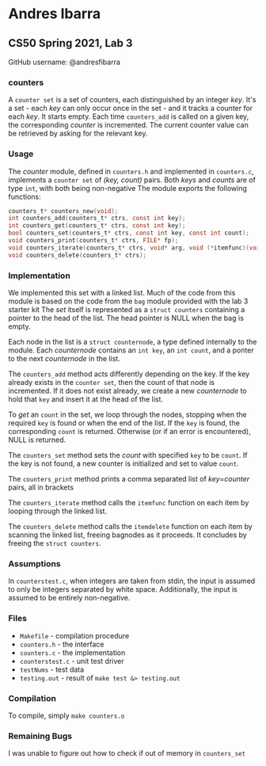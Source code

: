 # Andres Ibarra
## CS50 Spring 2021, Lab 3

GitHub username: @andresfibarra

### counters

A `counter set` is a set of counters, each distinguished by an integer _key_. It's a set - each _key_ can only occur once in the set - and it tracks a counter for each _key_. It starts empty. Each time `counters_add` is called on a given key, the corresponding _counter_ is incremented. The current counter value can be retrieved by asking for the relevant key.

### Usage

The _counter_ module, defined in `counters.h` and implemented in `counters.c`, implements a `counter set` of _(key, count)_ pairs. Both _keys_ and _counts_ are of type `int`, with both being non-negative
The module exports the following functions: 

```c
counters_t* counters_new(void);
int counters_add(counters_t* ctrs, const int key);
int counters_get(counters_t* ctrs, const int key);
bool counters_set(counters_t* ctrs, const int key, const int count);
void counters_print(counters_t* ctrs, FILE* fp);
void counters_iterate(counters_t* ctrs, void* arg, void (*itemfunc)(void* arg, const int key, const int count));
void counters_delete(counters_t* ctrs);
```

### Implementation

We implemented this set with a linked list. Much of the code from this
module is based on the code from the `bag` module provided with the
lab 3 starter kit
The _set_ itself is represented as a `struct counters` containing a pointer to the head of the list. The head pointer is NULL when the bag is empty. 

Each node in the list is a `struct counternode`, a type defined internally to the module. 
Each _counternode_ contains an `int key`, an `int count`, and a ponter to the next _counternode_ in the list. 

The `counters_add` method acts differently depending on the key. If the key already exists in the `counter set`, then the count of that node is incremented. If it does not exist already, we create a new _counternode_ to hold that `key` and insert it at the head of the list.

To _get_ an `count` in the set, we loop through the nodes, stopping when 
the required `key` is found or when the end of the list. If the `key` 
is found, the corresponding `count` is returned. Otherwise (or if an error is encountered), NULL is returned. 

The `counters_set` method sets the _count_ with specified `key` to be `count`. If the key is not found, a new counter is initialized and set to value `count`. 

The `counters_print` method prints a comma separated list of _key_=_counter_ pairs, all in brackets

The `counters_iterate` method calls the `itemfunc` function on each item by looping through the linked list.

The `counters_delete` method calls the `itemdelete` function on each item by scanning the linked list, freeing bagnodes as it proceeds.
It concludes by freeing the `struct counters`.

### Assumptions

In `counterstest.c`, when integers are taken from stdin, the input is assumed to only be integers separated by white space. Additionally, the input is assumed to be entirely non-negative. 

### Files
* `Makefile` - compilation procedure
* `counters.h` - the interface
* `counters.c` - the implementation
* `counterstest.c` - unit test driver
* `testNums` - test data
* `testing.out` - result of `make test &> testing.out`

### Compilation

To compile, simply `make counters.o`

### Remaining Bugs

I was unable to figure out how to check if out of memory in `counters_set`